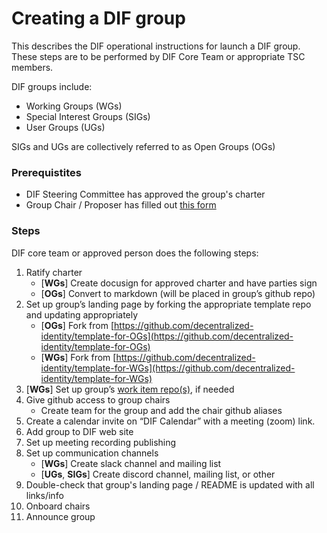 # Creating a DIF group
This describes the DIF operational instructions for launch a DIF group. These steps are to be performed by DIF Core Team or appropriate TSC members. 

DIF groups include:
- Working Groups (WGs)
- Special Interest Groups (SIGs)
- User Groups (UGs)

SIGs and UGs are collectively referred to as Open Groups (OGs)

### Prerequistites
- DIF Steering Committee has approved the group's charter
- Group Chair / Proposer has filled out [this form](https://docs.google.com/document/d/16L5qhVky6DCf3-0y5_EooAGdpNPlpMi5STKA0KIgHfA/edit#heading=h.qcn49g1ayebb)

### Steps

DIF core team or approved person does the following steps:
1. Ratify charter
    - [**WGs**] Create docusign for approved charter and have parties sign
    - [**OGs**] Convert to markdown (will be placed in group’s github repo)
2. Set up group’s landing page by forking the appropriate template repo and updating appropriately
    - [**OGs**] Fork from [https://github.com/decentralized-identity/template-for-OGs](https://github.com/decentralized-identity/template-for-OGs)
    - [**WGs**] Fork from [https://github.com/decentralized-identity/template-for-WGs](https://github.com/decentralized-identity/template-for-WGs)
3. [**WGs**] Set up group’s [work item repo(s)](create_work_item.md), if needed
4. Give github access to group chairs
    - Create team for the group and add the chair github aliases 
6. Create a calendar invite on “DIF Calendar” with a meeting (zoom) link. 
7. Add group to DIF web site
8. Set up meeting recording publishing 
9. Set up communication channels
    - [**WGs**] Create slack channel and mailing list
   - [**UGs**, **SIGs**] Create discord channel, mailing list, or other
10. Double-check that group's landing page / README is updated with all links/info 
11. Onboard chairs 
12. Announce group
